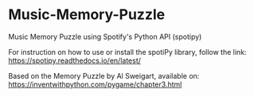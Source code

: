 # Music-Memory-Puzzle
Music Memory Puzzle using Spotify's Python API (spotipy)

For instruction on how to use or install the spotiPy library, follow the link:
https://spotipy.readthedocs.io/en/latest/

Based on the Memory Puzzle by Al Sweigart, available on:
https://inventwithpython.com/pygame/chapter3.html

